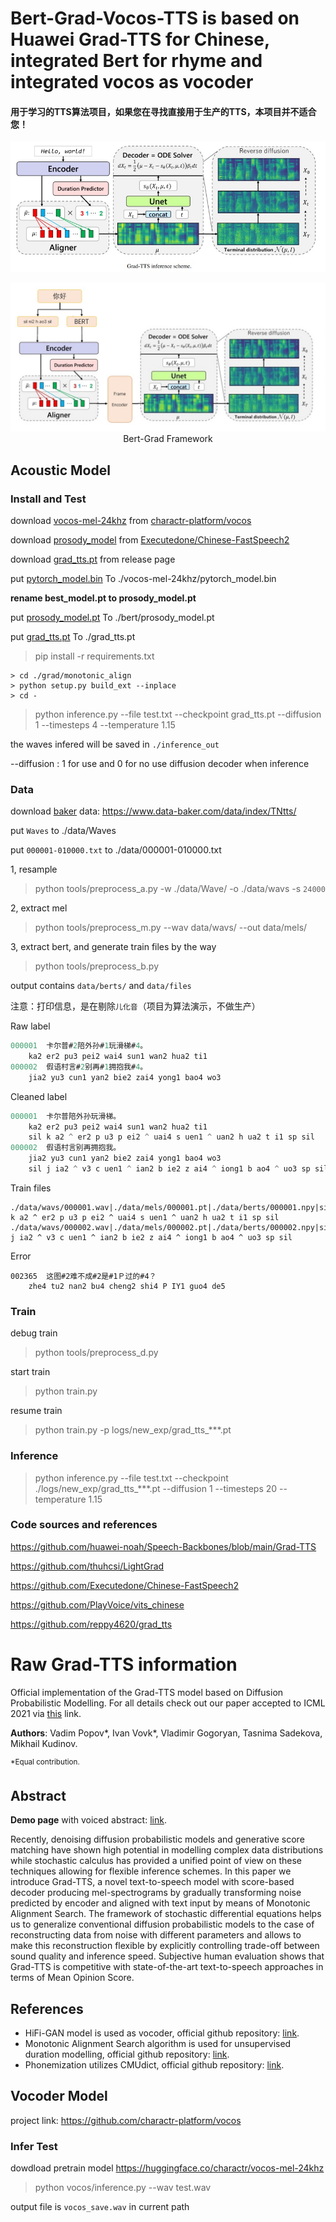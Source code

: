 # Bert-Grad-Vocos-TTS is based on Huawei Grad-TTS for Chinese, integrated Bert for rhyme and integrated vocos as vocoder
#### 用于学习的TTS算法项目，如果您在寻找直接用于生产的TTS，本项目并不适合您！
<div align="center">

![grad_tts](assets/grad_tts.jpg)

![bert_grad_tts](assets/bert_grad_tts.jpg)
Bert-Grad Framework
</div>

## Acoustic Model

### Install and Test

download [vocos-mel-24khz](https://huggingface.co/charactr/vocos-mel-24khz) from [charactr-platform/vocos](https://github.com/charactr-platform/vocos)

download [prosody_model](https://github.com/Executedone/Chinese-FastSpeech2) from [Executedone/Chinese-FastSpeech2](https://github.com/Executedone/Chinese-FastSpeech2)

download [grad_tts.pt](https://github.com/PlayVoice/Bert-Grad-Vocos-TTS/releases/tag/release) from release page

put [pytorch_model.bin]() To ./vocos-mel-24khz/pytorch_model.bin

**rename best_model.pt to prosody_model.pt**

put [prosody_model.pt]() To ./bert/prosody_model.pt

put [grad_tts.pt]() To ./grad_tts.pt

> pip install -r requirements.txt

```
> cd ./grad/monotonic_align
> python setup.py build_ext --inplace
> cd -
```

> python inference.py --file test.txt --checkpoint grad_tts.pt --diffusion 1 --timesteps 4 --temperature 1.15

the waves infered will be saved in `./inference_out`

--diffusion : 1 for use and 0 for no use diffusion decoder when inference

### Data

download [baker](https://aistudio.baidu.com/datasetdetail/36741) data: https://www.data-baker.com/data/index/TNtts/

put `Waves` to ./data/Waves

put `000001-010000.txt` to ./data/000001-010000.txt

1, resample

> python tools/preprocess_a.py -w ./data/Wave/ -o ./data/wavs -s `24000`

2, extract mel

> python tools/preprocess_m.py --wav data/wavs/ --out data/mels/

3, extract bert, and generate train files by the way

> python tools/preprocess_b.py

output contains `data/berts/` and `data/files`

注意：打印信息，是在剔除`儿化音`（项目为算法演示，不做生产）

Raw label
``` c
000001	卡尔普#2陪外孙#1玩滑梯#4。
	ka2 er2 pu3 pei2 wai4 sun1 wan2 hua2 ti1
000002	假语村言#2别再#1拥抱我#4。
	jia2 yu3 cun1 yan2 bie2 zai4 yong1 bao4 wo3
```
Cleaned label
``` c
000001	卡尔普陪外孙玩滑梯。
	ka2 er2 pu3 pei2 wai4 sun1 wan2 hua2 ti1
	sil k a2 ^ er2 p u3 p ei2 ^ uai4 s uen1 ^ uan2 h ua2 t i1 sp sil
000002	假语村言别再拥抱我。
	jia2 yu3 cun1 yan2 bie2 zai4 yong1 bao4 wo3
	sil j ia2 ^ v3 c uen1 ^ ian2 b ie2 z ai4 ^ iong1 b ao4 ^ uo3 sp sil
```
Train files
```
./data/wavs/000001.wav|./data/mels/000001.pt|./data/berts/000001.npy|sil k a2 ^ er2 p u3 p ei2 ^ uai4 s uen1 ^ uan2 h ua2 t i1 sp sil
./data/wavs/000002.wav|./data/mels/000002.pt|./data/berts/000002.npy|sil j ia2 ^ v3 c uen1 ^ ian2 b ie2 z ai4 ^ iong1 b ao4 ^ uo3 sp sil
```
Error
```
002365	这图#2难不成#2是#1Ｐ过的#4？
	zhe4 tu2 nan2 bu4 cheng2 shi4 P IY1 guo4 de5
```
### Train

debug train

> python tools/preprocess_d.py

start train

> python train.py

resume train

> python train.py -p logs/new_exp/grad_tts_***.pt

### Inference

> python inference.py --file test.txt --checkpoint ./logs/new_exp/grad_tts_***.pt --diffusion 1 --timesteps 20 --temperature 1.15

### Code sources and references

https://github.com/huawei-noah/Speech-Backbones/blob/main/Grad-TTS

https://github.com/thuhcsi/LightGrad

https://github.com/Executedone/Chinese-FastSpeech2

https://github.com/PlayVoice/vits_chinese

https://github.com/reppy4620/grad_tts

# Raw Grad-TTS information

Official implementation of the Grad-TTS model based on Diffusion Probabilistic Modelling. For all details check out our paper accepted to ICML 2021 via [this](https://arxiv.org/abs/2105.06337) link.

**Authors**: Vadim Popov\*, Ivan Vovk\*, Vladimir Gogoryan, Tasnima Sadekova, Mikhail Kudinov.

<sup>\*Equal contribution.</sup>

## Abstract

**Demo page** with voiced abstract: [link](https://grad-tts.github.io/).

Recently, denoising diffusion probabilistic models and generative score matching have shown high potential in modelling complex data distributions while stochastic calculus has provided a unified point of view on these techniques allowing for flexible inference schemes. In this paper we introduce Grad-TTS, a novel text-to-speech model with score-based decoder producing mel-spectrograms by gradually transforming noise predicted by encoder and aligned with text input by means of Monotonic Alignment Search. The framework of stochastic differential equations helps us to generalize conventional diffusion probabilistic models to the case of reconstructing data from noise with different parameters and allows to make this reconstruction flexible by explicitly controlling trade-off between sound quality and inference speed. Subjective human evaluation shows that Grad-TTS is competitive with state-of-the-art text-to-speech approaches in terms of Mean Opinion Score.

## References

* HiFi-GAN model is used as vocoder, official github repository: [link](https://github.com/jik876/hifi-gan).
* Monotonic Alignment Search algorithm is used for unsupervised duration modelling, official github repository: [link](https://github.com/jaywalnut310/glow-tts).
* Phonemization utilizes CMUdict, official github repository: [link](https://github.com/cmusphinx/cmudict).


## Vocoder Model

project link: https://github.com/charactr-platform/vocos

### Infer Test

dowdload pretrain model https://huggingface.co/charactr/vocos-mel-24khz

> python vocos/inference.py --wav test.wav

output file is `vocos_save.wav` in current path

